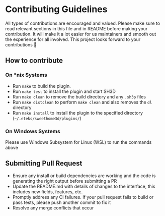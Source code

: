 # Contributing Guidelines

All types of contributions are encouraged and valued. Please make sure to read
relevant sections in this file and in README before making your contribution. It
will make it a lot easier for us maintainers and smooth out the experience for
all involved. This project looks forward to your contributions :tada:

## How to contribute

### On \*nix Systems

* Run `make` to build the plugin.
* Run `make test` to install the plugin and start SH3D
* Run `make clean` to remove the build directory and any `.sh3p` files
* Run `make distclean` to perform `make clean` and also removes the `dl`
  directory
* Run `make install` to install the plugin to the specified directory
  (`~/.eteks/sweethome3d/plugins/`)

### On Windows Systems

Please use Windows Subsystem for Linux (WSL) to run the commands above

## Submitting  Pull Request

* Ensure any install or build dependencies are working and the code is
  generating the right output before submitting a PR
* Update the README.md with details of changes to the interface, this includes
  new fields, features, etc.
* Promptly address any CI failures. If your pull request fails to build or pass
  tests, please push another commit to fix it
* Resolve any merge conflicts that occur
